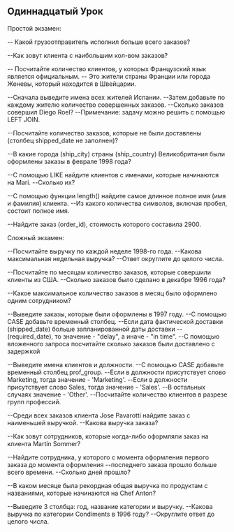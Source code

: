 ## Одиннадцатый Урок

Простой экзамен:

-- Какой грузоотправитель исполнил больше всего заказов?

--Как зовут клиента с наибольшим кол-вом заказов?

-- Посчитайте количество клиентов, у которых Французский язык является официальным. 
-- Это жители страны Франции или города Женевы, который находится в Швейцарии.

--Сначала выведите имена всех жителей Испании. 
--Затем добавьте по каждому жителю количество совершенных заказов. 
--Сколько заказов совершил Diego Roel? 
--Примечание: задачу можно решить с помощью LEFT JOIN.

--Посчитайте количество заказов, которые не были доставлены (столбец shipped_date не заполнен)?

--В какие города (ship_city) страны (ship_country) Великобритания были оформлены заказы в феврале 1998 года?

--C помощью LIKE найдите клиентов с именами, которые начинаются на Mari. 
--Сколько их?

--C помощью функции length() найдите самое длинное полное имя (имя и фамилия) клиента. 
--Из какого количества символов, включая пробел, состоит полное имя.

--Найдите заказ (order_id), стоимость которого составила 2900.

Сложный экзамен:

--Посчитайте выручку по каждой неделе 1998-го года. 
--Какова максимальная недельная выручка? 
--Ответ округлите до целого числа.

--Посчитайте по месяцам количество заказов, которые совершили клиенты из США. 
--Сколько заказов было сделано в декабре 1996 года?

--Какое максимальное количество заказов в месяц было оформлено одним сотрудником?

--Выведите заказы, которые были оформлены в 1997 году. 
--С помощью CASE добавьте временный столбец. 
--Если дата фактической доставки (shipped_date) больше запланированной даты доставки 
--(required_date), то значение - "delay", а иначе - "in time".
--С помощью вложенного запроса посчитайте сколько заказов были доставлено с задержкой

--Выведите имена клиентов и должности. 
--С помощью CASE добавьте временный столбец prof_group. 
--Если в должности присутствует слово Marketing, тогда значение - 'Marketing'. 
--Если в должности присутствует слово Sales, тогда значение - 'Sales'. 
--В остальных случаях значение - 'Other'. 
--Посчитайте количество клиентов в разрезе групп профессий.

--Среди всех заказов клиента Jose Pavarotti найдите заказ с наименьшей выручкой. 
--Какова выручка заказа?

--Как зовут сотрудников, которые когда-либо оформляли заказ на клиента Martín Sommer?

--Найдите сотрудника, у которого с момента оформления первого заказа до момента оформления 
--последнего заказа прошло больше всего времени. 
--Сколько дней прошло?

--В каком месяце была рекордная общая выручка по продуктам с названиями, которые начинаются на Chef Anton?

--Выведите 3 столбца: год, название категории и выручку. 
--Какова выручка по категории Condiments в 1996 году? 
--Округлите ответ до целого числа.
